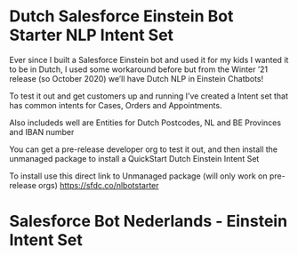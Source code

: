 # Dutch Salesforce Einstein Bot Starter NLP Intent Set

Ever since I built a Salesforce Einstein bot and used it for my kids I wanted it to be in Dutch, I used some workaround before but from the Winter ’21 release (so October 2020) we’ll have Dutch NLP in Einstein Chatbots!

To test it out and get customers up and running I’ve created a Intent set that has common intents for Cases, Orders and Appointments.

Also includeds well are Entities for Dutch Postcodes, NL and BE Provinces and IBAN number

You can get a pre-release developer org to test it out, and then install the unmanaged package to install a QuickStart Dutch Einstein Intent Set

To install use this direct link to Unmanaged package (will only work on pre-release orgs)
https://sfdc.co/nlbotstarter

# Salesforce Bot Nederlands - Einstein Intent Set

